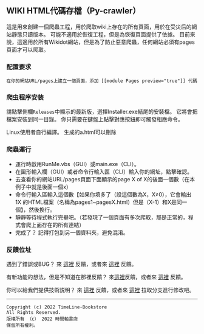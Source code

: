 ## WIKI HTML代碼存檔（Py-crawler）

這是用來創建一個爬蟲工程，用於爬取wiki上存在的所有頁面，用於在受災后的網站靜態只讀版本。 可能不適用於恢復工程，但是為恢復頁面提供了依據。
目前來說，這適用於所有Wikidot網站，但是為了防止惡意爬蟲，任何網站必須有pages頁面才可以爬取。

### **配置要求**
```
在你的網站URL/pages上建立一個頁面，添加 [[module Pages preview="true"]] 代碼
```

### **爬虫程序安装**
請點擊側欄`Releases`中顯示的最新版，選擇Installer.exe結尾的安裝檔。 它將會把檔案安裝到同一目錄。 你只需要在鍵盤上點擊對應按鈕即可觸發相應命令。

Linux使用者自行編譯。 生成的a.html可以刪除

### **爬蟲運行**
* 運行時啟用RunMe.vbs（GUI）或main.exe（CLI）。
* 在圖形輸入欄（GUI）或者命令行輸入區（CLI）輸入你的網址，點擊確認。
* 去查看你的網站URL/pages頁面下面顯示的page X of X的後面一個數（在本例子中就是後面一個x）
* 命令行輸入區輸入這個數【如果你填多了（設這個數為X，X≠0），它會輸出 1X 的HTML檔案（名稱為pages1~pagesX.html）但是（X-1）和X是同一個】，然後換行。
* 靜靜等待程式執行完畢吧。（若發現了一個頁面有多次爬取，那是正常的，程式會爬上面存在的所有連結）
* 完成了？ 記得打包到另一個資料夾，避免混淆。

### **反饋位址**
遇到了錯誤或BUG？ 來 [這裡](http://ld-private-website.wikidot.com/forum/c-7602918/pyc) 反饋，或者來 [這裡](https://github.com/TimeLine-Bookstore/Py-crawler/issues) 反饋。

有新功能的想法，但是不知道在那裡反饋？ 來[這裡](http://ld-private-website.wikidot.com/forum/t-15402049/pyc-1-1-0-1-9)反饋，或者來 [這裡](https://github.com/TimeLine-Bookstore/Py-crawler/issues) 反饋。

你可以給我們提供技術説明？ 來 [這裡](http://ld-private-website.wikidot.com/forum/c-7602920/) 反饋，或者來 [這裡](https://github.com/TimeLine-Bookstore/Py-crawler/fork) 拉取分支進行修改吧。

----------
```
Copyright (c) 2022 TimeLine-Bookstore
All Rights Reserved.
版權所有 （c） 2022 時間軸書店
保留所有權利。
```

